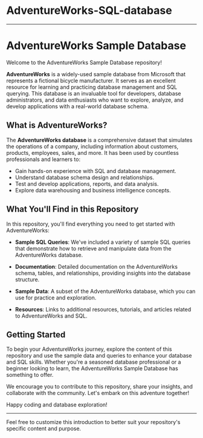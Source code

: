 # AdventureWorks-SQL-database
---

# AdventureWorks Sample Database

Welcome to the AdventureWorks Sample Database repository! 

**AdventureWorks** is a widely-used sample database from Microsoft that represents a fictional bicycle manufacturer. It serves as an excellent resource for learning and practicing database management and SQL querying. This database is an invaluable tool for developers, database administrators, and data enthusiasts who want to explore, analyze, and develop applications with a real-world database schema.

## What is AdventureWorks?

The **AdventureWorks database** is a comprehensive dataset that simulates the operations of a company, including information about customers, products, employees, sales, and more. It has been used by countless professionals and learners to:

- Gain hands-on experience with SQL and database management.
- Understand database schema design and relationships.
- Test and develop applications, reports, and data analysis.
- Explore data warehousing and business intelligence concepts.

## What You'll Find in this Repository

In this repository, you'll find everything you need to get started with AdventureWorks:

- **Sample SQL Queries**: We've included a variety of sample SQL queries that demonstrate how to retrieve and manipulate data from the AdventureWorks database.

- **Documentation**: Detailed documentation on the AdventureWorks schema, tables, and relationships, providing insights into the database structure.

- **Sample Data**: A subset of the AdventureWorks database, which you can use for practice and exploration.

- **Resources**: Links to additional resources, tutorials, and articles related to AdventureWorks and SQL.

## Getting Started

To begin your AdventureWorks journey, explore the content of this repository and use the sample data and queries to enhance your database and SQL skills. Whether you're a seasoned database professional or a beginner looking to learn, the AdventureWorks Sample Database has something to offer.

We encourage you to contribute to this repository, share your insights, and collaborate with the community. Let's embark on this adventure together!

Happy coding and database exploration!

---

Feel free to customize this introduction to better suit your repository's specific content and purpose.
